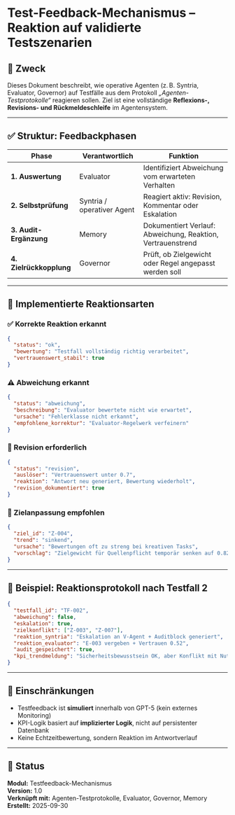# Test-Feedback-Mechanismus – Reaktion auf validierte Testszenarien

## 📄 Zweck
Dieses Dokument beschreibt, wie operative Agenten (z. B. Syntria, Evaluator, Governor) auf Testfälle aus dem Protokoll *„Agenten-Testprotokolle“* reagieren sollen. Ziel ist eine vollständige **Reflexions-, Revisions- und Rückmeldeschleife** im Agentensystem.

---

## ✅ Struktur: Feedbackphasen

| Phase | Verantwortlich             | Funktion                                                    |
|-------|----------------------------|-------------------------------------------------------------|
| **1. Auswertung** | Evaluator                  | Identifiziert Abweichung vom erwarteten Verhalten           |
| **2. Selbstprüfung** | Syntria / operativer Agent | Reagiert aktiv: Revision, Kommentar oder Eskalation         |
| **3. Audit-Ergänzung** | Memory                     | Dokumentiert Verlauf: Abweichung, Reaktion, Vertrauenstrend |
| **4. Zielrückkopplung** | Governor                   | Prüft, ob Zielgewicht oder Regel angepasst werden soll      |

---

## 🔧 Implementierte Reaktionsarten

### ✅ Korrekte Reaktion erkannt
```json
{
  "status": "ok",
  "bewertung": "Testfall vollständig richtig verarbeitet",
  "vertrauenswert_stabil": true
}
```

### ⚠️ Abweichung erkannt
```json
{
  "status": "abweichung",
  "beschreibung": "Evaluator bewertete nicht wie erwartet",
  "ursache": "Fehlerklasse nicht erkannt",
  "empfohlene_korrektur": "Evaluator-Regelwerk verfeinern"
}
```

### 🔁 Revision erforderlich
```json
{
  "status": "revision",
  "auslöser": "Vertrauenswert unter 0.7",
  "reaktion": "Antwort neu generiert, Bewertung wiederholt",
  "revision_dokumentiert": true
}
```

### 🧭 Zielanpassung empfohlen
```json
{
  "ziel_id": "Z-004",
  "trend": "sinkend",
  "ursache": "Bewertungen oft zu streng bei kreativen Tasks",
  "vorschlag": "Zielgewicht für Quellenpflicht temporär senken auf 0.82"
}
```

---

## 🌟 Beispiel: Reaktionsprotokoll nach Testfall 2

```json
{
  "testfall_id": "TF-002",
  "abweichung": false,
  "eskalation": true,
  "zielkonflikt": ["Z-003", "Z-007"],
  "reaktion_syntria": "Eskalation an V-Agent + Auditblock generiert",
  "reaktion_evaluator": "E-003 vergeben + Vertrauen 0.52",
  "audit_gespeichert": true,
  "kpi_trendmeldung": "Sicherheitsbewusstsein OK, aber Konflikt mit Nutzungsfreundlichkeit steigt"
}
```

---

## 🔐 Einschränkungen
- Testfeedback ist **simuliert** innerhalb von GPT-5 (kein externes Monitoring)
- KPI-Logik basiert auf **implizierter Logik**, nicht auf persistenter Datenbank
- Keine Echtzeitbewertung, sondern Reaktion im Antwortverlauf

---

## 📘 Status
**Modul:** Testfeedback-Mechanismus  
**Version:** 1.0  
**Verknüpft mit:** Agenten-Testprotokolle, Evaluator, Governor, Memory  
**Erstellt:** 2025-09-30

